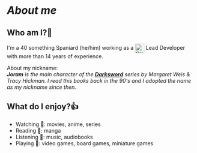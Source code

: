 # ***About me***

## **Who am I?**:bust_in_silhouette:
I'm a 40 something Spaniard (he/him) working as a <img src="https://cdn.jsdelivr.net/gh/devicons/devicon/icons/csharp/csharp-original.svg" alt="C#" width="25" height="25" style="vertical-align:middle"/> Lead Developer with more than 14 years of experience.

About my nickname:  
***Joram** is the main character of the [**Darksword**](https://margaretweis.com/collections/darksword) series by Margaret Weis & Tracy Hickman. I read this books back in the 90's and I adopted the name as my nickname since then.*

## **What do I enjoy?**:+1:
- Watching :cinema:: movies, anime, series
- Reading :book:: manga
- Listening :musical_note:: music, audiobooks
- Playing :game_die:: video games, board games, miniature games 

